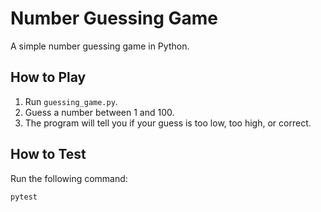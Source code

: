 # Number Guessing Game

A simple number guessing game in Python. 

## How to Play
1. Run `guessing_game.py`.
2. Guess a number between 1 and 100.
3. The program will tell you if your guess is too low, too high, or correct.

## How to Test
Run the following command:
```bash
pytest
